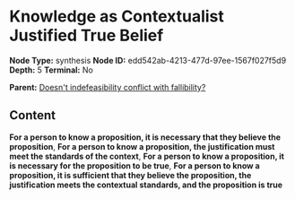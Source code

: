 # Knowledge as Contextualist Justified True Belief

**Node Type:** synthesis
**Node ID:** edd542ab-4213-477d-97ee-1567f027f5d9
**Depth:** 5
**Terminal:** No

**Parent:** [Doesn't indefeasibility conflict with fallibility?](doesnt-indefeasibility-conflict-with-fallibility-antithesis-b2bcd783-47cf-48a9-9d28-c6e3666b7524.md)

## Content

**For a person to know a proposition, it is necessary that they believe the proposition**, **For a person to know a proposition, the justification must meet the standards of the context**, **For a person to know a proposition, it is necessary for the proposition to be true**, **For a person to know a proposition, it is sufficient that they believe the proposition, the justification meets the contextual standards, and the proposition is true**

